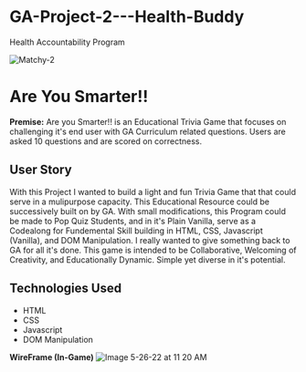 # GA-Project-2---Health-Buddy

Health Accountability Program

![Matchy-2](https://user-images.githubusercontent.com/105219025/170496137-ebf70429-04ce-4ce4-b924-842f5524c4fa.png)

# Are You Smarter!!

**Premise:** Are you Smarter!! is an Educational Trivia Game that focuses on challenging it's end user with GA Curriculum related questions. Users are asked 10 questions and are scored on correctness.

## User Story

With this Project I wanted to build a light and fun Trivia Game that that could serve in a mulipurpose capacity. This Educational Resource could be successively built on by GA. With small modifications, this Program could be made to Pop Quiz Students, and in it's Plain Vanilla, serve as a Codealong for Fundemental Skill building in HTML, CSS, Javascript (Vanilla), and DOM Manipulation. I really wanted to give something back to GA for all it's done. This game is intended to be Collaborative, Welcoming of Creativity, and Educationally Dynamic. Simple yet diverse in it's potential.

## Technologies Used

- HTML
- CSS
- Javascript
- DOM Manipulation

**WireFrame (In-Game)**
![Image 5-26-22 at 11 20 AM](https://user-images.githubusercontent.com/105219025/170519584-a9109f3f-0c81-441c-bbef-ecf129e4aa50.jpeg)
